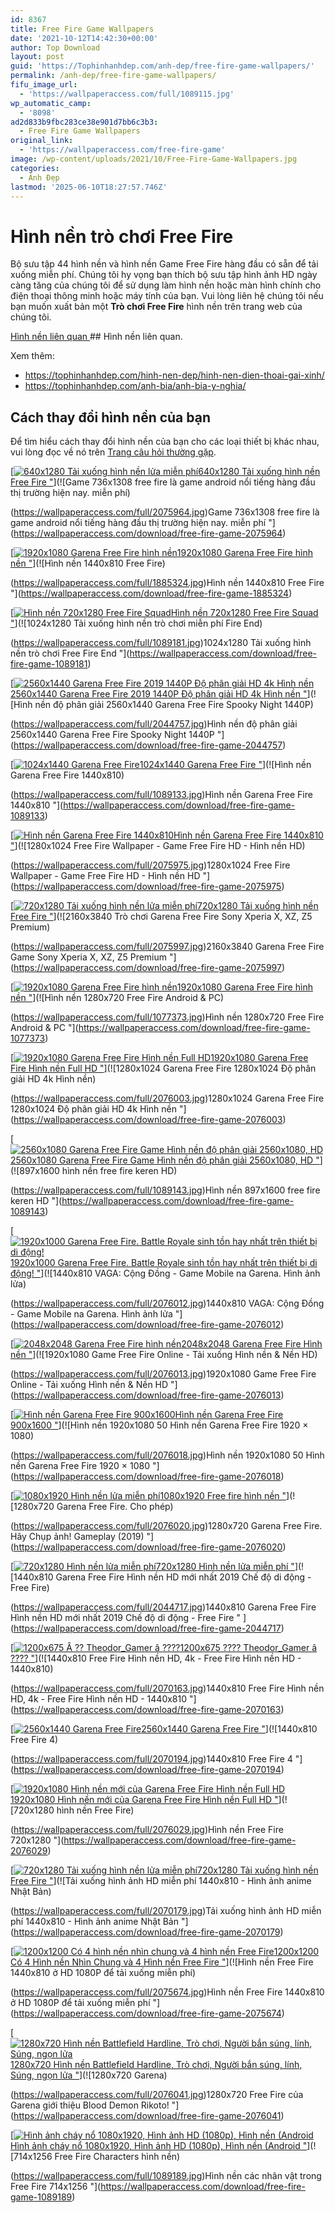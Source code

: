 ```yaml
---
id: 8367
title: Free Fire Game Wallpapers
date: '2021-10-12T14:42:30+00:00'
author: Top Download
layout: post
guid: 'https://Tophinhanhdep.com/anh-dep/free-fire-game-wallpapers/'
permalink: /anh-dep/free-fire-game-wallpapers/
fifu_image_url:
  - 'https://wallpaperaccess.com/full/1089115.jpg'
wp_automatic_camp:
  - '8098'
ad2d833b9fbc283ce38e901d7bb6c3b3:
  - Free Fire Game Wallpapers
original_link:
  - 'https://wallpaperaccess.com/free-fire-game'
image: /wp-content/uploads/2021/10/Free-Fire-Game-Wallpapers.jpg
categories:
  - Ảnh Đẹp
lastmod: '2025-06-10T18:27:57.746Z'
---
```

# Hình nền trò chơi Free Fire

Bộ sưu tập 44 hình nền và hình nền Game Free Fire hàng đầu có sẵn để tải xuống miễn phí. Chúng tôi hy vọng bạn thích bộ sưu tập hình ảnh HD ngày càng tăng của chúng tôi để sử dụng làm hình nền hoặc màn hình chính cho điện thoại thông minh hoặc máy tính của bạn. Vui lòng liên hệ chúng tôi nếu bạn muốn xuất bản một **Trò chơi Free Fire** hình nền trên trang web của chúng tôi.

[Hình nền liên quan ](#related) ## Hình nền liên quan.

   
 Xem thêm:

   
- <https://tophinhanhdep.com/hinh-nen-dep/hinh-nen-dien-thoai-gai-xinh/>
- <https://tophinhanhdep.com/anh-bia/anh-bia-y-nghia/>

## Cách thay đổi hình nền của bạn

Để tìm hiểu cách thay đổi hình nền của bạn cho các loại thiết bị khác nhau, vui lòng đọc về nó trên [Trang câu hỏi thường gặp](https://tophinhanhdep.com/faq/).

  
[[![640x1280 Tải xuống hình nền lửa miễn phí](https://wallpaperaccess.com/full/1089115.jpg)640x1280 Tải xuống hình nền Free Fire "](https://wallpaperaccess.com/download/free-fire-game-1089115)](![Game 736x1308 free fire là game android nổi tiếng hàng đầu thị trường hiện nay.  miễn phí)

(https://wallpaperaccess.com/full/2075964.jpg)Game 736x1308 free fire là game android nổi tiếng hàng đầu thị trường hiện nay. miễn phí "](https://wallpaperaccess.com/download/free-fire-game-2075964)

[[![1920x1080 Garena Free Fire hình nền](https://wallpaperaccess.com/full/1077362.png)1920x1080 Garena Free Fire hình nền "](https://wallpaperaccess.com/download/free-fire-game-1077362)](![Hình nền 1440x810 Free Fire)

(https://wallpaperaccess.com/full/1885324.jpg)Hình nền 1440x810 Free Fire "](https://wallpaperaccess.com/download/free-fire-game-1885324)

[[![Hình nền 720x1280 Free Fire Squad](https://wallpaperaccess.com/full/2075967.jpg)Hình nền 720x1280 Free Fire Squad "](https://wallpaperaccess.com/download/free-fire-game-2075967)](![1024x1280 Tải xuống hình nền trò chơi miễn phí Fire End)

(https://wallpaperaccess.com/full/1089181.jpg)1024x1280 Tải xuống hình nền trò chơi Free Fire End "](https://wallpaperaccess.com/download/free-fire-game-1089181)

[[![2560x1440 Garena Free Fire 2019 1440P Độ phân giải HD 4k Hình nền](https://wallpaperaccess.com/full/2044720.jpg)2560x1440 Garena Free Fire 2019 1440P Độ phân giải HD 4k Hình nền "](https://wallpaperaccess.com/download/free-fire-game-2044720)](![Hình nền độ phân giải 2560x1440 Garena Free Fire Spooky Night 1440P)

(https://wallpaperaccess.com/full/2044757.jpg)Hình nền độ phân giải 2560x1440 Garena Free Fire Spooky Night 1440P "](https://wallpaperaccess.com/download/free-fire-game-2044757)

[[![1024x1440 Garena Free Fire](https://wallpaperaccess.com/full/1077355.jpg)1024x1440 Garena Free Fire "](https://wallpaperaccess.com/download/free-fire-game-1077355)](![Hình nền Garena Free Fire 1440x810)

(https://wallpaperaccess.com/full/1089133.jpg)Hình nền Garena Free Fire 1440x810 "](https://wallpaperaccess.com/download/free-fire-game-1089133)

[[![Hình nền Garena Free Fire 1440x810](https://wallpaperaccess.com/full/1077393.jpg)Hình nền Garena Free Fire 1440x810 "](https://wallpaperaccess.com/download/free-fire-game-1077393)](![1280x1024 Free Fire Wallpaper - Game Free Fire HD - Hình nền HD)

(https://wallpaperaccess.com/full/2075975.jpg)1280x1024 Free Fire Wallpaper - Game Free Fire HD - Hình nền HD "](https://wallpaperaccess.com/download/free-fire-game-2075975)

[[![720x1280 Tải xuống hình nền lửa miễn phí](https://wallpaperaccess.com/full/2075981.jpg)720x1280 Tải xuống hình nền Free Fire "](https://wallpaperaccess.com/download/free-fire-game-2075981)](![2160x3840 Trò chơi Garena Free Fire Sony Xperia X, XZ, Z5 Premium)

(https://wallpaperaccess.com/full/2075997.jpg)2160x3840 Garena Free Fire Game Sony Xperia X, XZ, Z5 Premium "](https://wallpaperaccess.com/download/free-fire-game-2075997)

[[![1920x1080 Garena Free Fire hình nền](https://wallpaperaccess.com/full/1077352.jpg)1920x1080 Garena Free Fire hình nền "](https://wallpaperaccess.com/download/free-fire-game-1077352)](![Hình nền 1280x720 Free Fire Android & PC)

(https://wallpaperaccess.com/full/1077373.jpg)Hình nền 1280x720 Free Fire Android &amp; PC "](https://wallpaperaccess.com/download/free-fire-game-1077373)

[[![1920x1080 Garena Free Fire Hình nền Full HD](https://wallpaperaccess.com/full/1089182.jpg)1920x1080 Garena Free Fire Hình nền Full HD "](https://wallpaperaccess.com/download/free-fire-game-1089182)](![1280x1024 Garena Free Fire 1280x1024 Độ phân giải HD 4k Hình nền)

(https://wallpaperaccess.com/full/2076003.jpg)1280x1024 Garena Free Fire 1280x1024 Độ phân giải HD 4k Hình nền "](https://wallpaperaccess.com/download/free-fire-game-2076003)

[[![2560x1080 Garena Free Fire Game Hình nền độ phân giải 2560x1080, HD](https://wallpaperaccess.com/full/2076005.jpg)2560x1080 Garena Free Fire Game Hình nền độ phân giải 2560x1080, HD "](https://wallpaperaccess.com/download/free-fire-game-2076005)](![897x1600 hình nền free fire keren HD)

(https://wallpaperaccess.com/full/1089143.jpg)Hình nền 897x1600 free fire keren HD "](https://wallpaperaccess.com/download/free-fire-game-1089143)

[[![1920x1000 Garena Free Fire.  Battle Royale sinh tồn hay nhất trên thiết bị di động!](https://wallpaperaccess.com/full/1089195.jpg)1920x1000 Garena Free Fire. Battle Royale sinh tồn hay nhất trên thiết bị di động! "](https://wallpaperaccess.com/download/free-fire-game-1089195)](![1440x810 VAGA: Cộng Đồng - Game Mobile na Garena.  Hình ảnh lửa)

(https://wallpaperaccess.com/full/2076012.jpg)1440x810 VAGA: Cộng Đồng - Game Mobile na Garena. Hình ảnh lửa "](https://wallpaperaccess.com/download/free-fire-game-2076012)

[[![2048x2048 Garena Free Fire hình nền](https://wallpaperaccess.com/full/1248841.jpg)2048x2048 Garena Free Fire Hình nền "](https://wallpaperaccess.com/download/free-fire-game-1248841)](![1920x1080 Game Free Fire Online - Tải xuống Hình nền & Nền HD)

(https://wallpaperaccess.com/full/2076013.jpg)1920x1080 Game Free Fire Online - Tải xuống Hình nền &amp; Nền HD "](https://wallpaperaccess.com/download/free-fire-game-2076013)

[[![Hình nền Garena Free Fire 900x1600](https://wallpaperaccess.com/full/1077383.jpg)Hình nền Garena Free Fire 900x1600 "](https://wallpaperaccess.com/download/free-fire-game-1077383)](![Hình nền 1920x1080 50 Hình nền Garena Free Fire 1920 × 1080)

(https://wallpaperaccess.com/full/2076018.jpg)Hình nền 1920x1080 50 Hình nền Garena Free Fire 1920 × 1080 "](https://wallpaperaccess.com/download/free-fire-game-2076018)

[[![1080x1920 Hình nền lửa miễn phí](https://wallpaperaccess.com/full/1249176.jpg)1080x1920 Free fire hình nền "](https://wallpaperaccess.com/download/free-fire-game-1249176)](![1280x720 Garena Free Fire.  Cho phép)

(https://wallpaperaccess.com/full/2076020.jpg)1280x720 Garena Free Fire. Hãy Chụp ảnh! Gameplay (2019) "](https://wallpaperaccess.com/download/free-fire-game-2076020)

[[![720x1280 Hình nền lửa miễn phí](https://wallpaperaccess.com/full/2070190.jpg)720x1280 Hình nền lửa miễn phí "](https://wallpaperaccess.com/download/free-fire-game-2070190)](![1440x810 Garena Free Fire Hình nền HD mới nhất 2019 Chế độ di động - Free Fire)

(https://wallpaperaccess.com/full/2044717.jpg)1440x810 Garena Free Fire Hình nền HD mới nhất 2019 Chế độ di động - Free Fire " ](https://wallpaperaccess.com/download/free-fire-game-2044717)

[[![1200x675 Â ??  Theodor_Gamer â ????](https://wallpaperaccess.com/full/1249304.jpg)1200x675 ???? Theodor\_Gamer â ???? "](https://wallpaperaccess.com/download/free-fire-game-1249304)](![1440x810 Free Fire Hình nền HD, 4k - Free Fire Hình nền HD - 1440x810)

(https://wallpaperaccess.com/full/2070163.jpg)1440x810 Free Fire Hình nền HD, 4k - Free Fire Hình nền HD - 1440x810 "](https://wallpaperaccess.com/download/free-fire-game-2070163)

[[![2560x1440 Garena Free Fire](https://wallpaperaccess.com/full/1077366.jpg)2560x1440 Garena Free Fire "](https://wallpaperaccess.com/download/free-fire-game-1077366)](![1440x810 Free Fire 4)

(https://wallpaperaccess.com/full/2070194.jpg)1440x810 Free Fire 4 "](https://wallpaperaccess.com/download/free-fire-game-2070194)

[[![1920x1080 Hình nền mới của Garena Free Fire Hình nền Full HD](https://wallpaperaccess.com/full/2070178.jpg)1920x1080 Hình nền mới của Garena Free Fire Hình nền Full HD "](https://wallpaperaccess.com/download/free-fire-game-2070178)](![720x1280 hình nền Free Fire)

(https://wallpaperaccess.com/full/2076029.jpg)Hình nền Free Fire 720x1280 "](https://wallpaperaccess.com/download/free-fire-game-2076029)

[[![720x1280 Tải xuống hình nền lửa miễn phí](https://wallpaperaccess.com/full/2076031.jpg)720x1280 Tải xuống hình nền Free Fire "](https://wallpaperaccess.com/download/free-fire-game-2076031)](![Tải xuống hình ảnh HD miễn phí 1440x810 - Hình ảnh anime Nhật Bản)

(https://wallpaperaccess.com/full/2070179.jpg)Tải xuống hình ảnh HD miễn phí 1440x810 - Hình ảnh anime Nhật Bản "](https://wallpaperaccess.com/download/free-fire-game-2070179)

[[![1200x1200 Có 4 hình nền nhìn chung và 4 hình nền Free Fire](https://wallpaperaccess.com/full/1089144.png)1200x1200 Có 4 Hình nền Nhìn Chung và 4 Hình nền Free Fire "](https://wallpaperaccess.com/download/free-fire-game-1089144)](![Hình nền Free Fire 1440x810 ở HD 1080P để tải xuống miễn phí)

(https://wallpaperaccess.com/full/2075674.jpg)Hình nền Free Fire 1440x810 ở HD 1080P để tải xuống miễn phí "](https://wallpaperaccess.com/download/free-fire-game-2075674)

[[![1280x720 Hình nền Battlefield Hardline, Trò chơi, Người bắn súng, lính, Súng, ngọn lửa](https://wallpaperaccess.com/full/2076036.jpg)1280x720 Hình nền Battlefield Hardline, Trò chơi, Người bắn súng, lính, Súng, ngọn lửa "](https://wallpaperaccess.com/download/free-fire-game-2076036)](![1280x720 Garena)

(https://wallpaperaccess.com/full/2076041.jpg)1280x720 Free Fire của Garena giới thiệu Blood Demon Rikoto! "](https://wallpaperaccess.com/download/free-fire-game-2076041)

[[![Hình ảnh cháy nổ 1080x1920, Hình ảnh HD (1080p), Hình nền (Android](https://wallpaperaccess.com/full/2070181.jpg)Hình ảnh cháy nổ 1080x1920, Hình ảnh HD (1080p), Hình nền (Android "](https://wallpaperaccess.com/download/free-fire-game-2070181)](![714x1256 Free Fire Characters hình nền)

(https://wallpaperaccess.com/full/1089189.jpg)Hình nền các nhân vật trong Free Fire 714x1256 "](https://wallpaperaccess.com/download/free-fire-game-1089189)
